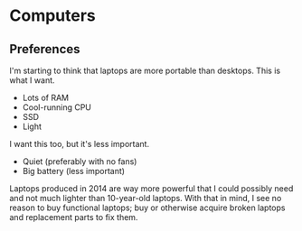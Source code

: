 # Computers

## Preferences
I'm starting to think that laptops are more portable than desktops.
This is what I want.

* Lots of RAM
* Cool-running CPU
* SSD
* Light

I want this too, but it's less important.

* Quiet (preferably with no fans)
* Big battery (less important)

Laptops produced in 2014 are way more powerful that I could possibly
need and not much lighter than 10-year-old laptops. With that in mind,
I see no reason to buy functional laptops; buy or otherwise acquire
broken laptops and replacement parts to fix them.

